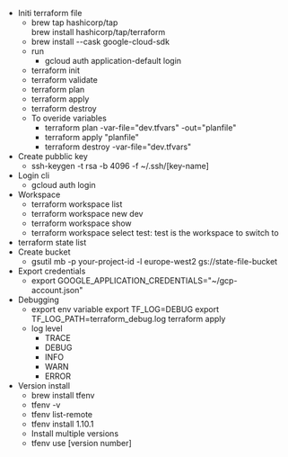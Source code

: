 

- Initi terraform file
    - brew tap hashicorp/tap                     
      brew install hashicorp/tap/terraform
    - brew install --cask google-cloud-sdk
    - run
      - gcloud auth application-default login
    - terraform init
    - terraform validate
    - terraform plan
    - terraform apply
    - terraform destroy
    - To overide variables
      - terraform plan -var-file="dev.tfvars" -out="planfile"
      - terraform apply "planfile"
      - terraform destroy -var-file="dev.tfvars"
- Create pubblic key
    - ssh-keygen -t rsa -b 4096 -f ~/.ssh/[key-name]
- Login cli
    -  gcloud auth login
- Workspace
    - terraform workspace list
    - terraform workspace new dev
    - terraform workspace show
    - terraform workspace select test: test is the workspace to switch to
- terraform state list
- Create bucket
    - gsutil mb -p your-project-id -l europe-west2 gs://state-file-bucket
- Export credentials
    - export GOOGLE_APPLICATION_CREDENTIALS="~/gcp-account.json"
- Debugging
    - export env variable
      export TF_LOG=DEBUG
      export TF_LOG_PATH=terraform_debug.log
      terraform apply
    - log level
        - TRACE
        - DEBUG
        - INFO
        - WARN
        - ERROR
- Version install
    - brew install tfenv
    - tfenv -v
    - tfenv list-remote
    - tfenv install 1.10.1
    - Install multiple versions
    - tfenv use [version number]

